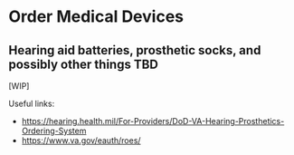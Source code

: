 # Order Medical Devices

## Hearing aid batteries, prosthetic socks, and possibly other things TBD

[WIP]

Useful links:

- https://hearing.health.mil/For-Providers/DoD-VA-Hearing-Prosthetics-Ordering-System
- https://www.va.gov/eauth/roes/

